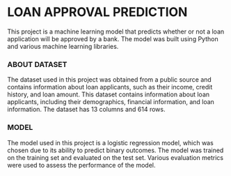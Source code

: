<h1>LOAN APPROVAL PREDICTION</h1>
This project is a machine learning model that predicts whether or not a loan application will be approved by a bank. The model was built using Python and various machine learning libraries.
<h3>ABOUT DATASET</h3>
The dataset used in this project was obtained from a public source and contains information about loan applicants, such as their income, credit history, and loan amount. This dataset contains information about loan applicants, including their demographics, financial information, and loan information. The dataset has 13 columns and 614 rows.
<h3>MODEL</h3>
The model used in this project is a logistic regression model, which was chosen due to its ability to predict binary outcomes. The model was trained on the training set and evaluated on the test set. Various evaluation metrics were used to assess the performance of the model.
